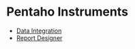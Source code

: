# Pentaho Instruments

- [Data Integration](data-integration#pentaho-data-integration)
- [Report Designer](report-designer#pentaho-report-designer)